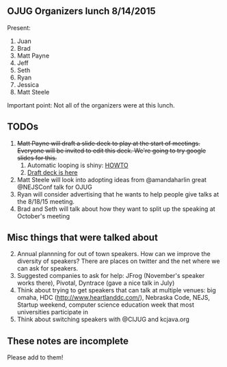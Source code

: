OJUG Organizers lunch 8/14/2015
------

Present:

1. Juan
2. Brad
3. Matt Payne
4. Jeff
5. Seth
6. Ryan
7. Jessica
8. Matt Steele

Important point: Not all of the organizers were at this lunch.

TODOs
----

1. ~~Matt Payne will draft a slide deck to play at the start of meetings.  Everyone will be invited to edit this deck.  We're going to try google slides for this.~~
   1. Automatic looping is shiny: [HOWTO](https://www.youtube.com/watch?v=Fw8iYv2ERts)
   1. [Draft deck is here](https://goo.gl/rK7ySN)
1. Matt Steele will look into adopting ideas from @amandaharlin great @NEJSConf talk for OJUG
2. Ryan will consider advertising that he wants to help people give talks at the 8/18/15 meeting.   
1. Brad and Seth will talk about how they want to split up the speaking at October's meeting

Misc things that were talked about
-----


2. Annual plannning for out of town speakers.  How can we improve the diversity of speakers?   There are places on twitter and the net where we can ask for speakers.
3. Suggested companies to ask for help: JFrog (November's speaker works there), Pivotal, Dyntrace (gave a nice talk in July)
4. Think about trying to get speakers that can talk at multiple venues: big omaha, HDC (http://www.heartlanddc.com/), Nebraska Code, NEJS, Startup weekend, computer science education week that most universities participate in
5. Think about switching speakers with @CIJUG and kcjava.org

These notes are incomplete
-------
Please add to them!


